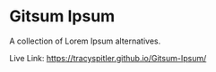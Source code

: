 # Gitsum Ipsum
A collection of Lorem Ipsum alternatives.

Live Link: https://tracyspitler.github.io/Gitsum-Ipsum/
